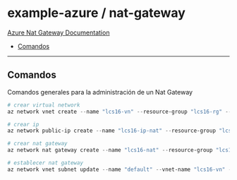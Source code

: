# example-azure / nat-gateway

[Azure Nat Gateway Documentation](https://learn.microsoft.com/en-us/azure/nat-gateway)

- [Comandos](#comandos)

---

## Comandos

Comandos generales para la administración de un Nat Gateway

```powershell
# crear virtual network
az network vnet create --name "lcs16-vn" --resource-group "lcs16-rg" --address-prefix 10.0.0.0/16 --subnet-name "default" --subnet-prefixes 10.0.1.0/24

# crear ip
az network public-ip create --name "lcs16-ip-nat" --resource-group "lcs16-rg" --sku "Standard"

# crear nat gateway
az network nat gateway create --name "lcs16-nat" --resource-group "lcs16-rg" --public-ip-addresses "lcs16-ip-nat" --idle-timeout 5

# establecer nat gateway
az network vnet subnet update --name "default" --vnet-name "lcs16-vn" --resource-group "lcs16-rg" --nat-gateway "lcs16-nat"
```
